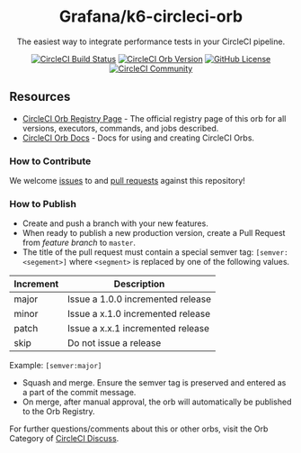 <div align="center">

# Grafana/k6-circleci-orb
The easiest way to integrate performance tests in your CircleCI pipeline.

[![CircleCI Build Status](https://circleci.com/gh/grafana/k6-circleci-orb.svg?style=shield "CircleCI Build Status")](https://circleci.com/gh/grafana/k6-circleci-orb) [![CircleCI Orb Version](https://img.shields.io/badge/endpoint.svg?url=https://badges.circleci.io/orb/grafana/test)](https://circleci.com/orbs/registry/orb/grafana/test) [![GitHub License](https://img.shields.io/badge/license-MIT-lightgrey.svg)](https://raw.githubusercontent.com/grafana/k6-circleci-orb/master/LICENSE) [![CircleCI Community](https://img.shields.io/badge/community-CircleCI%20Discuss-343434.svg)](https://discuss.circleci.com/c/ecosystem/orbs)

</div>


## Resources

- [CircleCI Orb Registry Page](https://circleci.com/orbs/registry/orb/grafana/k6-circleci-orb) - The official registry page of this orb for all versions, executors, commands, and jobs described.
- [CircleCI Orb Docs](https://circleci.com/docs/2.0/orb-intro/#section=configuration) - Docs for using and creating CircleCI Orbs.

### How to Contribute

We welcome [issues](https://github.com/grafana/k6-circleci-orb/issues) to and [pull requests](https://github.com/grafana/k6-circleci-orb/pulls) against this repository!

### How to Publish
* Create and push a branch with your new features.
* When ready to publish a new production version, create a Pull Request from _feature branch_ to `master`.
* The title of the pull request must contain a special semver tag: `[semver:<segement>]` where `<segment>` is replaced by one of the following values.

| Increment | Description|
| ----------| -----------|
| major     | Issue a 1.0.0 incremented release|
| minor     | Issue a x.1.0 incremented release|
| patch     | Issue a x.x.1 incremented release|
| skip      | Do not issue a release|

Example: `[semver:major]`

* Squash and merge. Ensure the semver tag is preserved and entered as a part of the commit message.
* On merge, after manual approval, the orb will automatically be published to the Orb Registry.

For further questions/comments about this or other orbs, visit the Orb Category of [CircleCI Discuss](https://discuss.circleci.com/c/orbs).
